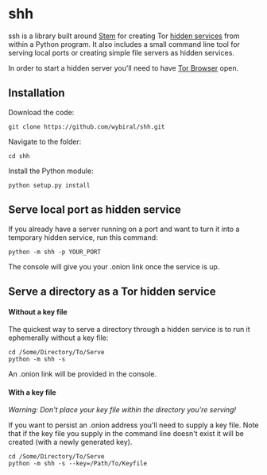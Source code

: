 # shh

ssh is a library built around [Stem](https://stem.torproject.org/) for creating Tor [hidden services](https://www.torproject.org/docs/hidden-services.html.en) from within a Python program. It also includes a small command line tool for serving local ports or creating simple file servers as hidden services.

In order to start a hidden server you'll need to have [Tor Browser](https://www.torproject.org/projects/torbrowser.html.en#downloads) open.

## Installation

Download the code:
```
git clone https://github.com/wybiral/shh.git
```
Navigate to the folder:
```
cd shh
```
Install the Python module:
```
python setup.py install
```

## Serve local port as hidden service
If you already have a server running on a port and want to turn it into a temporary hidden service, run this command:
```
python -m shh -p YOUR_PORT
```
The console will give you your .onion link once the service is up.

## Serve a directory as a Tor hidden service

#### Without a key file
The quickest way to serve a directory through a hidden service is to run it ephemerally without a key file:
```
cd /Some/Directory/To/Serve
python -m shh -s
```
An .onion link will be provided in the console.
#### With a key file

*Warning: Don't place your key file within the directory you're serving!*

If you want to persist an .onion address you'll need to supply a key file. Note that if the key file you supply in the command line doesn't exist it will be created (with a newly generated key).
```
cd /Some/Directory/To/Serve
python -m shh -s --key=/Path/To/Keyfile
```
